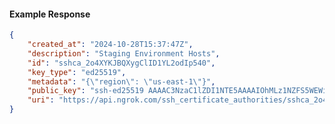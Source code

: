 <!-- Code generated for API Clients. DO NOT EDIT. -->

#### Example Response

```json
{
	"created_at": "2024-10-28T15:37:47Z",
	"description": "Staging Environment Hosts",
	"id": "sshca_2o4XYKJBQXygClID1YL2odIp540",
	"key_type": "ed25519",
	"metadata": "{\"region\": \"us-east-1\"}",
	"public_key": "ssh-ed25519 AAAAC3NzaC1lZDI1NTE5AAAAIOhMLz1NZFS5WEWiq3v8LV7ME6Q9kdnjoFEgZ2F5Nx60",
	"uri": "https://api.ngrok.com/ssh_certificate_authorities/sshca_2o4XYKJBQXygClID1YL2odIp540"
}
```
